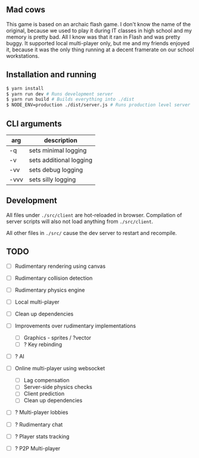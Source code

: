 Mad cows
--------

This game is based on an archaic flash game. 
I don't know the name of the original, because we used
to play it during IT classes in high school and my memory
is pretty bad. All I know was that it ran in Flash and 
was pretty buggy. It supported local multi-player only,
but me and my friends enjoyed it,
because it was the only thing running at a decent framerate
on our school workstations.


Installation and running
------------------------

```sh
$ yarn install
$ yarn run dev # Runs development server
$ yarn run build # Builds everything into ./dist
$ NODE_ENV=production ./dist/server.js # Runs production level server 
```

CLI arguments
-------------

| arg    | description                 |
|--------|-----------------------------|
| -q     | sets minimal logging        |
| -v     | sets additional logging     |
| -vv    | sets debug logging          |
| -vvv   | sets silly logging          |


Development
-----------

All files under `./src/client` are hot-reloaded in browser.
Compilation of server scripts will also not load anything from 
`./src/client`.

All other files in `./src/` cause the dev server to restart
and recompile.


TODO
----

- [ ] Rudimentary rendering using canvas
- [ ] Rudimentary collision detection
- [ ] Rudimentary physics engine
- [ ] Local multi-player
- [ ] Clean up dependencies
- [ ] Improvements over rudimentary implementations
    - [ ] Graphics - sprites / ?vector
    - [ ] ? Key rebinding
- [ ] ? AI
- [ ] Online multi-player using websocket
    - [ ] Lag compensation
    - [ ] Server-side physics checks
    - [ ] Client prediction
    - [ ] Clean up dependencies
- [ ] ? Multi-player lobbies
- [ ] ? Rudimentary chat
- [ ] ? Player stats tracking
- [ ] ? P2P Multi-player
    

